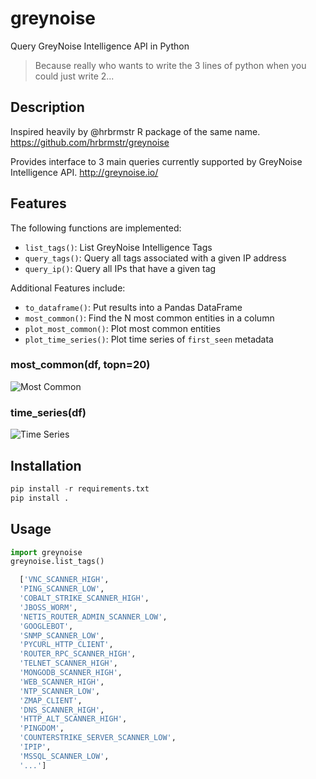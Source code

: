 # greynoise
Query GreyNoise Intelligence API in Python

> Because really who wants to write the 3 lines of python when you could just write 2...

## Description
Inspired heavily by @hrbrmstr R package of the same name.
https://github.com/hrbrmstr/greynoise

Provides interface to 3 main queries currently supported by GreyNoise Intelligence API.
<http://greynoise.io/>

## Features
The following functions are implemented:
  - `list_tags()`: List GreyNoise Intelligence Tags
  - `query_tags()`: Query all tags associated with a given IP address
  - `query_ip()`: Query all IPs that have a given tag

Additional Features include:
  - `to_dataframe()`: Put results into a Pandas DataFrame
  - `most_common()`: Find the N most common entities in a column
  - `plot_most_common()`: Plot most common entities
  - `plot_time_series()`: Plot time series of `first_seen` metadata
  
### most_common(df, topn=20)
![Most Common](https://github.com/phyler/greynoise/raw/master/img/most_common.png)
  
### time_series(df)
![Time Series](https://github.com/phyler/greynoise/raw/master/img/time_series.png)


## Installation

``` python
pip install -r requirements.txt
pip install .
```

## Usage

``` python
import greynoise
greynoise.list_tags()
```

``` python
  ['VNC_SCANNER_HIGH',
  'PING_SCANNER_LOW',
  'COBALT_STRIKE_SCANNER_HIGH',
  'JBOSS_WORM',
  'NETIS_ROUTER_ADMIN_SCANNER_LOW',
  'GOOGLEBOT',
  'SNMP_SCANNER_LOW',
  'PYCURL_HTTP_CLIENT',
  'ROUTER_RPC_SCANNER_HIGH',
  'TELNET_SCANNER_HIGH',
  'MONGODB_SCANNER_HIGH',
  'WEB_SCANNER_HIGH',
  'NTP_SCANNER_LOW',
  'ZMAP_CLIENT',
  'DNS_SCANNER_HIGH',
  'HTTP_ALT_SCANNER_HIGH',
  'PINGDOM',
  'COUNTERSTRIKE_SERVER_SCANNER_LOW',
  'IPIP',
  'MSSQL_SCANNER_LOW',
  '...']
  ```
